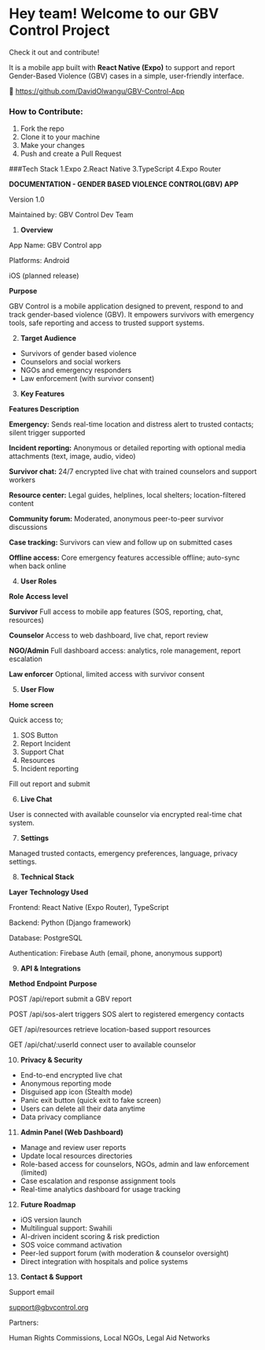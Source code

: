 # Hey team! Welcome to our GBV Control Project

Check it out and contribute!

It is a mobile app built with **React Native (Expo)** to support and report Gender-Based Violence (GBV) cases in a simple, user-friendly interface.

🔗 https://github.com/DavidOlwangu/GBV-Control-App

### How to Contribute:
1. Fork the repo  
2. Clone it to your machine  
3. Make your changes  
4. Push and create a Pull Request 

###Tech Stack
1.Expo
2.React Native
3.TypeScript
4.Expo Router

**DOCUMENTATION - GENDER BASED VIOLENCE CONTROL(GBV) APP**

Version 1.0

Maintained by: GBV Control Dev Team

1. **Overview**

App Name: GBV Control app

Platforms: Android

iOS (planned release)

**Purpose**

GBV Control is a mobile application designed to prevent, respond to and track gender-based violence (GBV). It empowers survivors with emergency tools, safe reporting and access to trusted support systems.

2. **Target Audience**

- Survivors of gender based violence
- Counselors and social workers
- NGOs and emergency responders
- Law enforcement (with survivor consent)

3. **Key Features**

**Features    Description**

**Emergency:** Sends real-time location and distress alert to trusted contacts; silent trigger supported

**Incident reporting:** Anonymous or detailed reporting with optional media attachments (text, image, audio, video)

**Survivor chat:** 24/7 encrypted live chat with trained counselors and support workers

**Resource center:** Legal guides, helplines, local shelters; location-filtered content

**Community forum:** Moderated, anonymous peer-to-peer survivor discussions

**Case tracking:** Survivors can view and follow up on submitted cases

**Offline access:** Core emergency features accessible offline; auto-sync when back online

4. **User Roles**

**Role** **Access level**

**Survivor** Full access to mobile app features (SOS, reporting, chat, resources)

**Counselor** Access to web dashboard, live chat, report review

**NGO/Admin** Full dashboard access: analytics, role management, report escalation

**Law enforcer** Optional, limited access with survivor consent

5. **User Flow**

**Home screen**

Quick access to;

1. SOS Button
2. Report Incident
3. Support Chat
4. Resources
5. Incident reporting

Fill out report and submit

6. **Live Chat**

User is connected with available counselor via encrypted real-time chat system.

7. **Settings**

Managed trusted contacts, emergency preferences, language, privacy settings.

8. **Technical Stack**

**Layer** **Technology Used**

Frontend: React Native (Expo Router), TypeScript

Backend: Python (Django framework)

Database: PostgreSQL

Authentication: Firebase Auth (email, phone, anonymous support)

9. **API & Integrations**

**Method**   **Endpoint**   **Purpose**

POST /api/report submit a GBV report

POST /api/sos-alert triggers SOS alert to registered emergency contacts

GET /api/resources retrieve location-based support resources

GET /api/chat/:userId connect user to available counselor

10. **Privacy & Security**

- End-to-end encrypted live chat
- Anonymous reporting mode
- Disguised app icon (Stealth mode)
- Panic exit button (quick exit to fake screen)
- Users can delete all their data anytime
- Data privacy compliance

11. **Admin Panel (Web Dashboard)**

- Manage and review user reports
- Update local resources directories
- Role-based access for counselors, NGOs, admin and law enforcement (limited)
- Case escalation and response assignment tools
- Real-time analytics dashboard for usage tracking

12. **Future Roadmap**

- iOS version launch
- Multilingual support: Swahili
- AI-driven incident scoring & risk prediction
- SOS voice command activation
- Peer-led support forum (with moderation & counselor oversight)
- Direct integration with hospitals and police systems

13. **Contact & Support**

Support email

[support@gbvcontrol.org](mailto:support@gbvcontrol.org)

Partners:

Human Rights Commissions, Local NGOs, Legal Aid Networks
